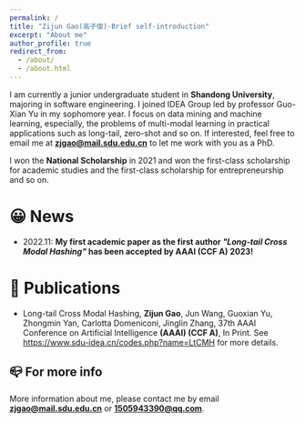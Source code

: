 ```yaml
---
permalink: /
title: "Zijun Gao(高子俊)-Brief self-introduction"
excerpt: "About me"
author_profile: true
redirect_from: 
  - /about/
  - /about.html
---
```


I am currently a junior undergraduate student in **Shandong University**, majoring in software engineering. I joined IDEA Group led by professor Guo-Xian Yu in my sophomore year. I focus on data mining and machine learning, especially, the problems of multi-modal learning in practical applications such as long-tail, zero-shot and so on. If interested, feel free to email me at **zjgao@mail.sdu.edu.cn** to let me work with you as a PhD.

I won the **National Scholarship** in 2021 and won the first-class scholarship for academic studies and the first-class scholarship for entrepreneurship and so on.

😀 News
======
- 2022.11: **My first academic paper as the first author *"Long-tail Cross Modal Hashing"* has been accepted by AAAI (CCF A) 2023!**

📑 Publications
======
- Long-tail Cross Modal Hashing, **Zijun Gao**, Jun Wang, Guoxian Yu, Zhongmin Yan, Carlotta Domeniconi, Jinglin Zhang, 37th AAAI Conference on Artificial Intelligence **(AAAI) (CCF A)**, In Print. See <https://www.sdu-idea.cn/codes.php?name=LtCMH> for more details.

📪 For more info
------
More information about me, please contact me by email **zjgao@mail.sdu.edu.cn** or **1505943390@qq.com**.
